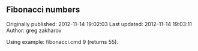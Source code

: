 ## Fibonacci numbers 
Originally published: 2012-11-14 19:02:03 
Last updated: 2012-11-14 19:03:11 
Author: greg zakharov 
 
Using example: fibonacci.cmd 9 (returns 55).